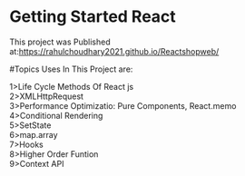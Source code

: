 # Getting Started  React 

This project was Published at:https://rahulchoudhary2021.github.io/Reactshopweb/

#Topics Uses In This Project are:

1>Life Cycle Methods Of React js
<br/>
2>XMLHttpRequest
<br/>
3>Performance Optimizatio: Pure Components, React.memo
<br/>
4>Conditional Rendering
<br/>
5>SetState
<br/>
6>map.array
<br/>
7>Hooks
<br/>
8>Higher Order Funtion 
<br/>
9>Context API

